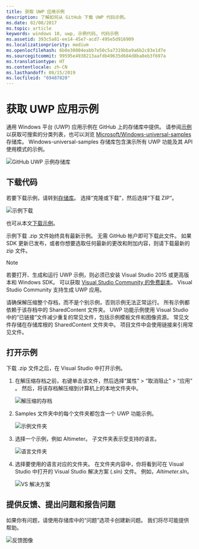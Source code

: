 ```yaml
---
title: 获取 UWP 应用示例
description: 了解如何从 GitHub 下载 UWP 代码示例。
ms.date: 02/08/2017
ms.topic: article
keywords: windows 10, uwp, 示例代码, 代码示例
ms.assetid: 393c5a81-ee14-45e7-acd7-495e5d916909
ms.localizationpriority: medium
ms.openlocfilehash: 6b0e30804eabb7e50c5a7319bba9a6b2c83e1d7e
ms.sourcegitcommit: 99595e4938213aafdb49635d684d8ba8eb3f697a
ms.translationtype: HT
ms.contentlocale: zh-CN
ms.lasthandoff: 08/15/2019
ms.locfileid: "69487820"
---
```

# <a name="get-uwp-app-samples"></a>获取 UWP 应用示例

通用 Windows 平台 (UWP) 应用示例在 GitHub 上的存储库中提供。 请参阅[示例](https://developer.microsoft.com/windows/samples)以获取可搜索的分类列表，也可以浏览 [Microsoft/Windows-universal-samples](https://github.com/Microsoft/Windows-universal-samples "通用 Windows 平台应用示例 GitHub 存储库") 存储库。 Windows-universal-samples 存储库包含演示所有 UWP 功能及其 API 使用模式的示例。

![GitHub UWP 示例存储库](images/GitHubUWPSamplesPage.png)

## <a name="download-the-code"></a>下载代码

若要下载示例，请转到[存储库](https://github.com/Microsoft/Windows-universal-samples "通用 Windows 平台应用示例 GitHub 存储库")。 选择“克隆或下载”，然后选择“下载 ZIP”。   

![示例下载](images/SamplesDownloadButton.png)

也可从本文[下载示例](https://github.com/Microsoft/Windows-universal-samples/archive/master.zip "通用 Windows 平台应用示例 zip 文件下载")。

示例下载 .zip 文件始终具有最新示例。 无需 GitHub 帐户即可下载此文件。 如果 SDK 更新已发布，或者你想要选取任何最新的更改和附加内容，则请下载最新的 zip 文件。

> [!NOTE]
> 若要打开、生成和运行 UWP 示例，则必须已安装 Visual Studio 2015 或更高版本和 Windows SDK。 可以获取 [Visual Studio Community 的免费副本](https://go.microsoft.com/fwlink/p/?LinkID=280676 "Windows 开发工具下载")。 Visual Studio Community 支持生成 UWP 应用。  
>
> 请确保解压缩整个存档，而不是个别示例，否则示例无法正常运行。 所有示例都依赖于该存档中的 SharedContent 文件夹。 UWP 功能示例使用 Visual Studio 中的“已链接”文件减少重复的常见文件，包括示例模板文件和图像资源。 常见文件存储在存储库根的 SharedContent 文件夹中。 项目文件中会使用链接来引用常见文件。
> 

## <a name="open-the-samples"></a>打开示例

下载 .zip 文件之后，在 Visual Studio 中打开示例。

1.  在解压缩存档之前，右键单击该文件，然后选择“属性” > “取消阻止” > “应用”    。 然后，将该存档解压缩到计算机上的本地文件夹中。

    ![解压缩的存档](images/SamplesUnzip1.png)
2.  Samples 文件夹中的每个文件夹都包含一个 UWP 功能示例。

    ![示例文件夹](images/SamplesUnzip2.png)
3.  选择一个示例，例如 Altimeter。 子文件夹表示受支持的语言。

    ![语言文件夹](images/SamplesUnzip3.png)
4.  选择要使用的语言对应的文件夹。 在文件夹内容中，你将看到可在 Visual Studio 中打开的 Visual Studio 解决方案 (.sln) 文件。 例如，*Altimeter.sln*。

    ![VS 解决方案](images/SamplesUnzip4.png)

## <a name="give-feedback-ask-questions-and-report-issues"></a>提供反馈、提出问题和报告问题

如果你有问题，请使用存储库中的“问题”选项卡创建新问题。  我们将尽可能提供帮助。

![反馈图像](images/GitHubUWPSamplesFeedback.png)

